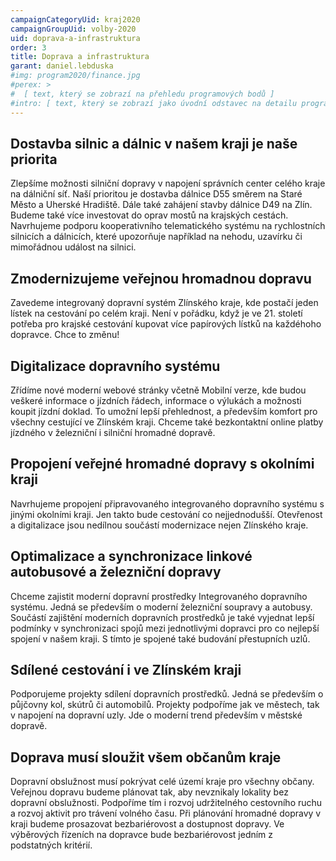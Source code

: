 ```yaml
---
campaignCategoryUid: kraj2020
campaignGroupUid: volby-2020
uid: doprava-a-infrastruktura 
order: 3
title: Doprava a infrastruktura
garant: daniel.lebduska 
#img: program2020/finance.jpg
#perex: >
#  [ text, který se zobrazí na přehledu programových bodů ]
#intro: [ text, který se zobrazí jako úvodní odstavec na detailu programového bodu ]
---
```

## Dostavba silnic a dálnic v našem kraji je naše priorita
Zlepšíme možnosti silniční dopravy v napojení správních center celého kraje na dálniční síť. Naší prioritou je dostavba dálnice D55 směrem na Staré Město a Uherské Hradiště. Dále také zahájení stavby dálnice D49 na Zlín. Budeme také více investovat do oprav mostů na krajských cestách. Navrhujeme podporu kooperativního telematického systému na rychlostních silnicích a dálnicích, které upozorňuje například na nehodu, uzavírku či mimořádnou událost na silnici.

## Zmodernizujeme veřejnou hromadnou dopravu
Zavedeme integrovaný dopravní systém Zlínského kraje, kde postačí jeden lístek na cestování po celém kraji. Není v pořádku, když je ve 21. století potřeba pro krajské cestování kupovat více papírových lístků na každéhoho dopravce. Chce to změnu!

## Digitalizace dopravního systému
Zřídíme nové moderní webové stránky včetně Mobilní verze, kde budou veškeré informace o jízdních řádech, informace o výlukách a možnosti koupit jízdní doklad. To umožní lepší přehlednost, a především komfort pro všechny cestující ve Zlínském kraji. Chceme také bezkontaktní online platby jízdného v železniční i silniční hromadné dopravě.

## Propojení veřejné hromadné dopravy s okolními kraji
Navrhujeme propojení připravovaného integrovaného dopravního systému s jinými okolními kraji. Jen takto bude cestování co nejjednodušší. Otevřenost a digitalizace jsou nedílnou součástí modernizace nejen Zlínského kraje.

## Optimalizace a synchronizace linkové autobusové a železniční dopravy
Chceme zajistit moderní dopravní prostředky Integrovaného dopravního systému. Jedná se především o moderní železniční soupravy a autobusy. Součástí zajištění moderních dopravních prostředků je také vyjednat lepší podmínky v synchronizaci spojů mezi jednotlivými dopravci pro co nejlepší spojení v našem kraji. S tímto je spojené také budování přestupních uzlů.

## Sdílené cestování i ve Zlínském kraji
Podporujeme projekty sdílení dopravních prostředků. Jedná se především o půjčovny kol, skútrů či automobilů. Projekty podpoříme jak ve městech, tak v napojení na dopravní uzly. Jde o moderní trend především v městské dopravě.

## Doprava musí sloužit všem občanům kraje
Dopravní obslužnost musí pokrývat celé území kraje pro všechny občany. Veřejnou dopravu budeme plánovat tak, aby nevznikaly lokality bez dopravní obslužnosti. Podpoříme tím i rozvoj udržitelného cestovního ruchu a rozvoj aktivit pro trávení volného času. Při plánování hromadné dopravy v kraji budeme prosazovat bezbariérovost a dostupnost dopravy. Ve výběrových řízeních na dopravce bude bezbariérovost jedním z podstatných kritérií.
